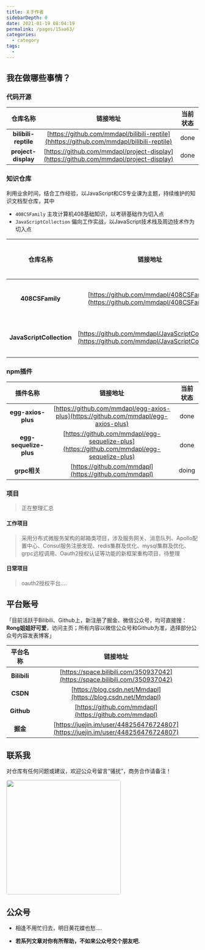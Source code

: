 ```yaml
---
title: 关于作者
sidebarDepth: 0
date: 2021-01-19 08:04:19
permalink: /pages/15aa63/
categories: 
  - category
tags: 
  - 
---
```

<!--
 * @Description: 关于作者
 * @Version: Beta1.0
 * @Author: 【B站&公众号】Rong姐姐好可爱
 * @Date: 2021-01-19 08:04:19
 * @LastEditors: 【B站&公众号】Rong姐姐好可爱
 * @LastEditTime: 2021-02-14 22:17:49
-->

## 我在做哪些事情？

### 代码开源

<!-- - **「bilibili-reptile」** https://github.com/mmdapl/bilibili-reptile
- **「project-display」** https://github.com/mmdapl/project-display -->

|  仓库名称   | 链接地址  | 当前状态 |
|  :----:   | :----:  |:----:  |
| **bilibili-reptile**  | [https://github.com/mmdapl/bilibili-reptile](hhttps://github.com/mmdapl/bilibili-reptile) | done |
| **project-display** | [https://github.com/mmdapl/project-display](https://github.com/mmdapl/project-display) | done |


### 知识仓库

利用业余时间，结合工作经验，以JavaScript和CS专业课为主题，持续维护的知识文档型仓库，其中 
- `408CSFamily` 主攻计算机408基础知识，以考研基础作为切入点
- `JavaScriptCollection` 偏向工作实战，以JavaScript技术栈及周边技术作为切入点

<!-- - **「JavaScriptCollection」**  https://github.com/mmdapl/JavaScriptCollection

- **「408CSFamily」**  https://github.com/mmdapl/408CSFamily -->

|  仓库名称   | 链接地址  | 当前状态 |
|  :----:   | :----:  |:----:  |
| **408CSFamily**  | [https://github.com/mmdapl/408CSFamily](https://github.com/mmdapl/408CSFamily) | 日常维护 |
| **JavaScriptCollection** | [https://github.com/mmdapl/JavaScriptCollection](https://github.com/mmdapl/JavaScriptCollection) | 日常维护 |

### npm插件

<!-- - **「egg-sequelize-plus」**  https://github.com/mmdapl/egg-sequelize-plus
- **「egg-axios-plus」**  https://github.com/mmdapl/egg-axios-plus
- **「grpc相关」**  doing.. -->

|  插件名称   | 链接地址  |当前状态 |
|  :----:   | :----:  |:----:  |
| **egg-axios-plus**| [https://github.com/mmdapl/egg-axios-plus](https://github.com/mmdapl/egg-axios-plus) | done |
| **egg-sequelize-plus**  | [https://github.com/mmdapl/egg-sequelize-plus](https://github.com/mmdapl/egg-sequelize-plus) | done |
| **grpc相关**  | [https://github.com/mmdapl](https://github.com/mmdapl) | doing |

### 项目

> 正在整理汇总

#### 工作项目

> 采用分布式微服务架构的邮箱类项目，涉及服务网关、消息队列、Apollo配置中心、Consul服务注册发现、redis集群及优化、mysql集群及优化、grpc远程调用、Oauth2授权认证等功能的新框架重构项目，待整理

#### 日常项目

> oauth2授权平台....



## 平台账号

「目前活跃于Bilibili、Github上，新注册了掘金、微信公众号，均可直接搜：**Rong姐姐好可爱**，访问主页；所有内容以微信公众号和Github为准，选择部分公众号内容发表博客」


|  平台名称   | 链接地址  |
|  :----:   | :----:  |
| **Bilibili**  | [https://space.bilibili.com/350937042](https://space.bilibili.com/350937042) |
| **CSDN** | [https://blog.csdn.net/Mmdapl](https://blog.csdn.net/Mmdapl) |
| **Github**  | [https://github.com/mmdapl](https://github.com/mmdapl) |
| **掘金**  | [https://juejin.im/user/448256476724807](https://juejin.im/user/448256476724807)|


<!-- - **Bilibili** [https://space.bilibili.com/350937042](https://space.bilibili.com/350937042)
- **CSDN** [https://blog.csdn.net/Mmdapl](https://blog.csdn.net/Mmdapl)
- **Github** [https://github.com/mmdapl](https://github.com/mmdapl)
- **掘金** [https://juejin.im/user/448256476724807](https://juejin.im/user/448256476724807)
- **个人博客** [http://blog.142vip.cn/](http://blog.142vip.cn/) -->


## 联系我


对仓库有任何问题或建议，欢迎公众号留言“骚扰”，商务合作请备注！


<div align="left">
<img src="https://cdn.142vip.cn/article-notes/img/wechat.jpg" width="300" height="300"  style="border-radius:5px;"/>
</div>




## 公众号


- 相逢不用忙归去，明日黄花蝶也愁....

- **若系列文章对你有所帮助，不如来公众号交个朋友吧.**

<template>
  <div>
    <a-row>
      <a-col :xs="20" :sm="16" :md="12" :lg="10" :xl="10"><img src="/assets/image_code/official_wechat_code.png"/>
      </a-col>
    </a-row>
  </div>
</template>
